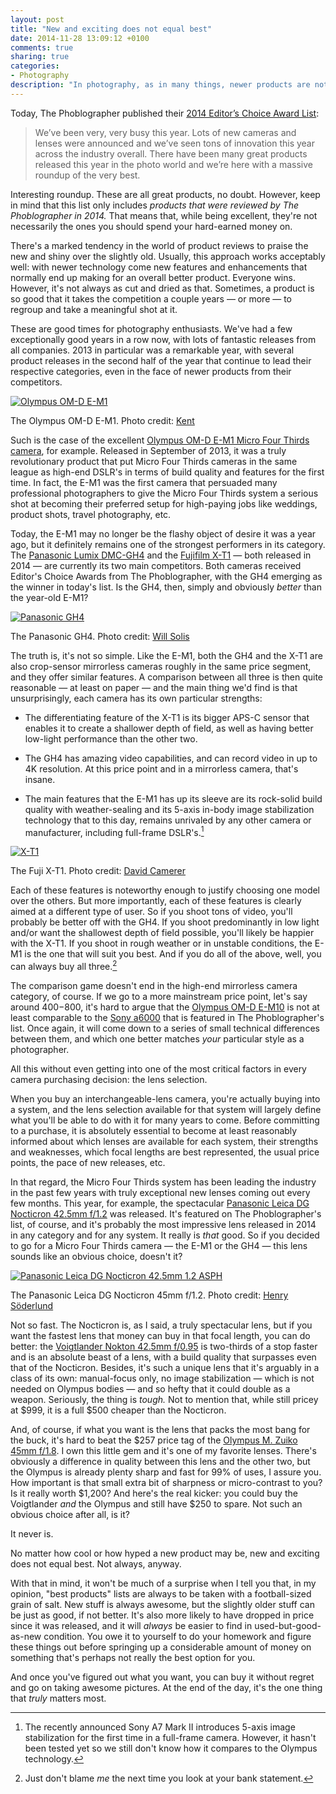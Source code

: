 ```yaml
---
layout: post
title: "New and exciting does not equal best"
date: 2014-11-28 13:09:12 +0100
comments: true
sharing: true
categories: 
- Photography
description: "In photography, as in many things, newer products are not always better."
---
```


Today, The Phoblographer published their [2014 Editor’s Choice Award List](http://www.thephoblographer.com/2014/11/28/phoblographers-2014-editors-choice-award-list/):

> We’ve been very, very busy this year. Lots of new cameras and lenses were announced and we’ve seen tons of innovation this year across the industry overall. There have been many great products released this year in the photo world and we’re here with a massive roundup of the very best.

Interesting roundup. These are all great products, no doubt. However, keep in mind that this list only includes _products that were reviewed by The Phoblographer in 2014._ That means that, while being excellent, they're not necessarily the ones you should spend your hard-earned money on. 

There's a marked tendency in the world of product reviews to praise the new and shiny over the slightly old. Usually, this approach works acceptably well: with newer technology come new features and enhancements that normally end up making for an overall better product. Everyone wins. However, it's not always as cut and dried as that. Sometimes, a product is so good that it takes the competition a couple years — or more — to regroup and take a meaningful shot at it.

These are good times for photography enthusiasts. We've had a few exceptionally good years in a row now, with lots of fantastic releases from all companies. 2013 in particular was a remarkable year, with several product releases in the second half of the year that continue to lead their respective categories, even in the face of newer products from their competitors. 

<p class="extra-width"><a href="https://www.flickr.com/photos/kentkc/14149050797" title="Olympus OM-D E-M1 by Kent, on Flickr"><img src="/assets/images/flickr/14149050797_f53b24a482_h.jpg" alt="Olympus OM-D E-M1"></a></p>

<p class="photo-credit">The Olympus OM-D E-M1. Photo credit: <a href="https://www.flickr.com/photos/kentkc/">Kent</a></p>

Such is the case of the excellent [Olympus OM-D E-M1 Micro Four Thirds camera](http://www.amazon.com/gp/product/B00NGSLTBC/ref=as_li_tl?ie=UTF8&camp=1789&creative=390957&creativeASIN=B00NGSLTBC&linkCode=as2&tag=analogsens-20&linkId=AYILEIZGZDYF3JMB), for example. Released in September of 2013, it was a truly revolutionary product that put Micro Four Thirds cameras in the same league as high-end DSLR's in terms of build quality and features for the first time. In fact, the E-M1 was the first camera that persuaded many professional photographers to give the Micro Four Thirds system a serious shot at becoming their preferred setup for high-paying jobs like weddings, product shots, travel photography, etc.

Today, the E-M1 may no longer be the flashy object of desire it was a year ago, but it definitely remains one of the strongest performers in its category. The [Panasonic Lumix DMC-GH4](http://www.amazon.com/gp/product/B00I9GYG8O/ref=as_li_tl?ie=UTF8&camp=1789&creative=390957&creativeASIN=B00I9GYG8O&linkCode=as2&tag=analogsens-20&linkId=34VFQSSI2INQ46M5) and the [Fujifilm X-T1](http://www.amazon.com/gp/product/B00HYAL88W/ref=as_li_tl?ie=UTF8&camp=1789&creative=390957&creativeASIN=B00HYAL88W&linkCode=as2&tag=analogsens-20&linkId=OG2CFONST4IJI45E) — both released in 2014 — are currently its two main competitors. Both cameras received Editor's Choice Awards from The Phoblographer, with the GH4 emerging as the winner in today's list. Is the GH4, then, simply and obviously _better_ than the year-old E-M1?

<p class="extra-width"><a href="https://www.flickr.com/photos/fresh_soup/14296557895" title="Panasonic GH4 by Will Solis, on Flickr"><img src="/assets/images/flickr/14296557895_1dec490df5_h.jpg" alt="Panasonic GH4"></a></p>

<p class="photo-credit">The Panasonic GH4. Photo credit: <a href="https://www.flickr.com/photos/fresh_soup/">Will Solis</a></p>

The truth is, it's not so simple. Like the E-M1, both the GH4 and the X-T1 are also crop-sensor mirrorless cameras roughly in the same price segment, and they offer similar features. A comparison between all three is then quite reasonable — at least on paper — and the main thing we'd find is that unsurprisingly, each camera has its own particular strengths:

* The differentiating feature of the X-T1 is its bigger APS-C sensor that enables it to create a shallower depth of field, as well as having better low-light performance than the other two.

* The GH4 has amazing video capabilities, and can record video in up to 4K resolution. At this price point and in a mirrorless camera, that's insane.

* The main features that the E-M1 has up its sleeve are its rock-solid build quality with weather-sealing and its 5-axis in-body image stabilization technology that to this day, remains unrivaled by any other camera or manufacturer, including full-frame DSLR's.[^camera1]

[^camera1]: The recently announced Sony A7 Mark II introduces 5-axis image stabilization for the first time in a full-frame camera. However, it hasn't been tested yet so we still don't know how it compares to the Olympus technology.

<p class="extra-width"><a href="https://www.flickr.com/photos/k100dave/13441006743" title="X-T1 by David Camerer, on Flickr"><img src="/assets/images/flickr/13441006743_1df8e32b3f_h.jpg" alt="X-T1"></a></p>

<p class="photo-credit">The Fuji X-T1. Photo credit: <a href="https://www.flickr.com/photos/k100dave/">David Camerer</a></p>

Each of these features is noteworthy enough to justify choosing one model over the others. But more importantly, each of these features is clearly aimed at a different type of user. So if you shoot tons of video, you'll probably be better off with the GH4. If you shoot predominantly in low light and/or want the shallowest depth of field possible, you'll likely be happier with the X-T1. If you shoot in rough weather or in unstable conditions, the E-M1 is the one that will suit you best. And if you do all of the above, well, you can always buy all three.[^camera2]

[^camera2]: Just don't blame _me_ the next time you look at your bank statement.

The comparison game doesn't end in the high-end mirrorless camera category, of course. If we go to a more mainstream price point, let's say around $400-$800, it's hard to argue that the [Olympus OM-D E-M10](http://www.amazon.com/gp/product/B00HPQ09H6/ref=as_li_tl?ie=UTF8&camp=1789&creative=390957&creativeASIN=B00HPQ09H6&linkCode=as2&tag=analogsens-20&linkId=SRKZ2MO2PZNRPRNH) is not at least comparable to the [Sony a6000](http://www.amazon.com/gp/product/B00I8BICCG/ref=as_li_tl?ie=UTF8&camp=1789&creative=390957&creativeASIN=B00I8BICCG&linkCode=as2&tag=analogsens-20&linkId=5HKXEMLEU5FKKJTO) that is featured in The Phoblographer's list. Once again, it will come down to a series of small technical differences between them, and which one better matches _your_ particular style as a photographer.

All this without even getting into one of the most critical factors in every camera purchasing decision: the lens selection.

When you buy an interchangeable-lens camera, you're actually buying into a system, and the lens selection available for that system will largely define what you'll be able to do with it for many years to come. Before committing to a purchase, it is absolutely essential to become at least reasonably informed about which lenses are available for each system, their strengths and weaknesses, which focal lengths are best represented, the usual price points, the pace of new releases, etc.

In that regard, the Micro Four Thirds system has been leading the industry in the past few years with truly exceptional new lenses coming out every few months. This year, for example, the spectacular [Panasonic Leica DG Nocticron 42.5mm f/1.2](http://www.amazon.com/gp/product/B00HXE4GZQ/ref=as_li_tl?ie=UTF8&camp=1789&creative=390957&creativeASIN=B00HXE4GZQ&linkCode=as2&tag=analogsens-20&linkId=37PIA66A46YK5B5Q) was released. It's featured on The Phoblographer's list, of course, and it's probably the most impressive lens released in 2014 in any category and for any system. It really is _that_ good. So if you decided to go for a Micro Four Thirds camera — the E-M1 or the GH4 — this lens sounds like an obvious choice, doesn't it?

<p class="extra-width"><a href="https://www.flickr.com/photos/hrns/13167420533" title="Panasonic Leica DG Nocticron 42.5mm 1.2 ASPH by Henry Söderlund, on Flickr"><img src="/assets/images/flickr/13167420533_ebfbbf3258_h.jpg" alt="Panasonic Leica DG Nocticron 42.5mm 1.2 ASPH"></a></p>

<p class="photo-credit">The Panasonic Leica DG Nocticron 45mm f/1.2. Photo credit: <a href="https://www.flickr.com/photos/hrns/">Henry Söderlund</a></p>

Not so fast. The Nocticron is, as I said, a truly spectacular lens, but if you want the fastest lens that money can buy in that focal length, you can do better: the [Voigtlander Nokton 42.5mm f/0.95](http://www.amazon.com/gp/product/B00EHG419Y/ref=as_li_tl?ie=UTF8&camp=1789&creative=390957&creativeASIN=B00EHG419Y&linkCode=as2&tag=analogsens-20&linkId=LZVW6YNS2ZX6ZVEV) is two-thirds of a stop faster and is an absolute beast of a lens, with a build quality that surpasses even that of the Nocticron. Besides, it's such a unique lens that it's arguably in a class of its own: manual-focus only, no image stabilization — which is not needed on Olympus bodies — and so hefty that it could double as a weapon. Seriously, the thing is _tough._ Not to mention that, while still pricey at $999, it is a full $500 cheaper than the Nocticron.

And, of course, if what you want is the lens that packs the most bang for the buck, it's hard to beat the $257 price tag of the [Olympus M. Zuiko 45mm f/1.8](http://www.amazon.com/gp/product/B0058G40O8/ref=as_li_tl?ie=UTF8&camp=1789&creative=390957&creativeASIN=B0058G40O8&linkCode=as2&tag=analogsens-20&linkId=AEKE4KWANAKUSJ4Z). I own this little gem and it's one of my favorite lenses. There's obviously a difference in quality between this lens and the other two, but the Olympus is already plenty sharp and fast for 99% of uses, I assure you. How important is that small extra bit of sharpness or micro-contrast to you? Is it really worth $1,200? And here's the real kicker: you could buy the Voigtlander _and_ the Olympus and still have $250 to spare. Not such an obvious choice after all, is it?

It never is.

No matter how cool or how hyped a new product may be, new and exciting does not equal best. Not always, anyway. 

With that in mind, it won't be much of a surprise when I tell you that, in my opinion, "best products" lists are always to be taken with a football-sized grain of salt. New stuff is always awesome, but the slightly older stuff can be just as good, if not better. It's also more likely to have dropped in price since it was released, and it will _always_ be easier to find in used-but-good-as-new condition. You owe it to yourself to do your homework and figure these things out before springing up a considerable amount of money on something that's perhaps not really the best option for you.

And once you've figured out what you want, you can buy it without regret and go on taking awesome pictures. At the end of the day, it's the one thing that _truly_ matters most.